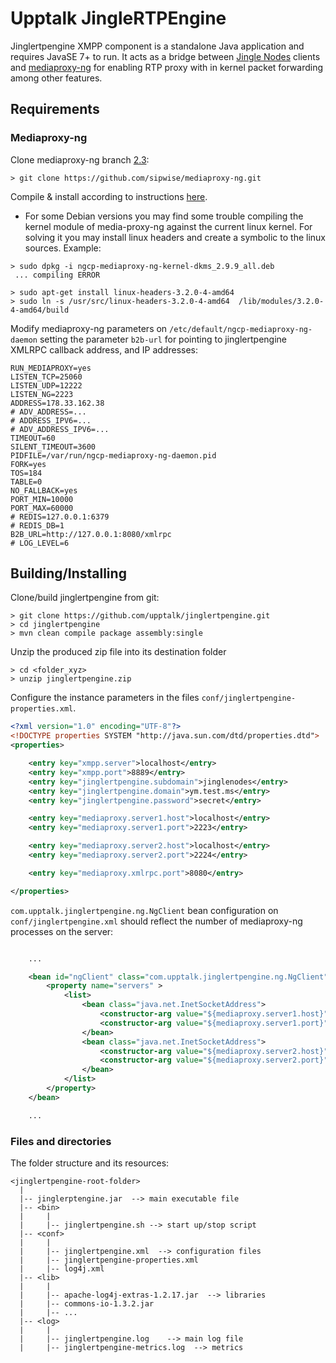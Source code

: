 Upptalk JingleRTPEngine
=======================


Jinglertpengine XMPP component is a standalone Java application and requires JavaSE 7+ to run.
It acts as a bridge between [Jingle Nodes](http://xmpp.org/extensions/xep-0278.html) clients and [mediaproxy-ng](https://github.com/sipwise/mediaproxy-ng) for enabling RTP proxy with
in kernel packet forwarding among other features.

## Requirements

### Mediaproxy-ng

Clone mediaproxy-ng branch [2.3](https://github.com/sipwise/mediaproxy-ng/tree/2.3):

```
> git clone https://github.com/sipwise/mediaproxy-ng.git

```

Compile & install according to instructions [here](https://github.com/sipwise/mediaproxy-ng/tree/2.3#on-a-debian-system).

* For some Debian versions you may find some trouble compiling the kernel module of media-proxy-ng 
against the current linux kernel. For solving it you may install linux headers and create a symbolic to 
the linux sources. Example:

```
> sudo dpkg -i ngcp-mediaproxy-ng-kernel-dkms_2.9.9_all.deb
 ... compiling ERROR
  
> sudo apt-get install linux-headers-3.2.0-4-amd64
> sudo ln -s /usr/src/linux-headers-3.2.0-4-amd64  /lib/modules/3.2.0-4-amd64/build    

```

Modify mediaproxy-ng parameters  on ```/etc/default/ngcp-mediaproxy-ng-daemon``` setting the parameter 
```b2b-url``` for pointing to jinglertpengine XMLRPC callback address, and IP addresses:

```
RUN_MEDIAPROXY=yes
LISTEN_TCP=25060
LISTEN_UDP=12222
LISTEN_NG=2223
ADDRESS=178.33.162.38
# ADV_ADDRESS=...
# ADDRESS_IPV6=...
# ADV_ADDRESS_IPV6=...
TIMEOUT=60
SILENT_TIMEOUT=3600
PIDFILE=/var/run/ngcp-mediaproxy-ng-daemon.pid
FORK=yes
TOS=184
TABLE=0
NO_FALLBACK=yes
PORT_MIN=10000
PORT_MAX=60000
# REDIS=127.0.0.1:6379
# REDIS_DB=1
B2B_URL=http://127.0.0.1:8080/xmlrpc
# LOG_LEVEL=6
```

## Building/Installing

Clone/build jinglertpengine from git:

```
> git clone https://github.com/upptalk/jinglertpengine.git
> cd jinglertpengine
> mvn clean compile package assembly:single

```

Unzip the produced zip file into its destination folder

```
> cd <folder_xyz>
> unzip jinglertpengine.zip
```

Configure the instance parameters in the files ```conf/jinglertpengine-properties.xml```.

```xml
<?xml version="1.0" encoding="UTF-8"?>
<!DOCTYPE properties SYSTEM "http://java.sun.com/dtd/properties.dtd">
<properties>

    <entry key="xmpp.server">localhost</entry>
    <entry key="xmpp.port">8889</entry>
    <entry key="jinglertpengine.subdomain">jinglenodes</entry>
    <entry key="jinglertpengine.domain">ym.test.ms</entry>
    <entry key="jinglertpengine.password">secret</entry>

    <entry key="mediaproxy.server1.host">localhost</entry>
    <entry key="mediaproxy.server1.port">2223</entry>

    <entry key="mediaproxy.server2.host">localhost</entry>
    <entry key="mediaproxy.server2.port">2224</entry>

    <entry key="mediaproxy.xmlrpc.port">8080</entry>

</properties>
```

```com.upptalk.jinglertpengine.ng.NgClient``` bean configuration on ```conf/jinglertpengine.xml``` should reflect
the number of mediaproxy-ng processes on the server:

```xml

    ...

    <bean id="ngClient" class="com.upptalk.jinglertpengine.ng.NgClient">
        <property name="servers" >
            <list>
                <bean class="java.net.InetSocketAddress">
                    <constructor-arg value="${mediaproxy.server1.host}"/>
                    <constructor-arg value="${mediaproxy.server1.port}"/>
                </bean>
                <bean class="java.net.InetSocketAddress">
                    <constructor-arg value="${mediaproxy.server2.host}"/>
                    <constructor-arg value="${mediaproxy.server2.port}"/>
                </bean>
            </list>
        </property>
    </bean>

    ...

```

### Files and directories

The folder structure and its resources:

```
<jinglertpengine-root-folder>
  |
  |-- jinglerptengine.jar  --> main executable file
  |-- <bin>
  |     |
  |     |-- jinglertpengine.sh --> start up/stop script
  |-- <conf>
  |     |
  |     |-- jinglertpengine.xml  --> configuration files
  |     |-- jinglertpengine-properties.xml
  |     |-- log4j.xml
  |-- <lib>
  |     |
  |     |-- apache-log4j-extras-1.2.17.jar  --> libraries
  |     |-- commons-io-1.3.2.jar
  |     |-- ...
  |-- <log>
  |     |
  |     |-- jinglertpengine.log    --> main log file
  |     |-- jinglertpengine-metrics.log  --> metrics
```
